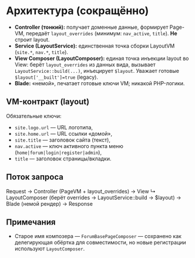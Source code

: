 <!-- docs/architecture.md -->
# Архитектура (сокращённо)

- **Controller (тонкий):** получает доменные данные, формирует Page-VM, передаёт
  `layout_overrides` (минимум: `nav_active`, `title`). **Не** строит layout.
- **Service (LayoutService):** единственная точка сборки LayoutVM (`site.*`, `nav.*`, `title`).
- **View Composer (LayoutComposer):** единая точка инъекции layout во View:
  берёт `layout_overrides` из данных вида, вызывает `LayoutService::build(...)`,
  инъецирует `$layout`. Уважает готовые `$layout['__built']=true` (legacy).
- **Blade:** «немой», печатает готовые ключи VM; никакой PHP-логики.

## VM-контракт (layout)

Обязательные ключи:
- `site.logo.url` — URL логотипа,
- `site.home.url` — URL ссылки «домой»,
- `site.title` — заголовок сайта (текст),
- `nav.active` — ключ активного пункта меню (`home|forum|login|register|admin`),
- `title` — заголовок страницы/вкладки.

## Поток запроса

Request
→ Controller (PageVM + layout_overrides)
→ View
↳ LayoutComposer (берёт overrides → LayoutService::build → $layout)
→ Blade (немой рендер)
→ Response


## Примечания

- Старое имя композера — `ForumBasePageComposer` — сохранено как делегирующая обёртка
  для совместимости, но новые регистрации используют `LayoutComposer`.
